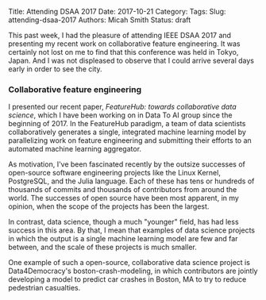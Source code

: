 Title: Attending DSAA 2017
Date: 2017-10-21
Category:
Tags:
Slug: attending-dsaa-2017
Authors: Micah Smith
Status: draft

This past week, I had the pleasure of attending IEEE DSAA 2017 and presenting my recent work
on collaborative feature engineering. It was certainly not lost on me to find that this
conference was held in Tokyo, Japan. And I was not displeased to observe that I could arrive
several days early in order to see the city.

### Collaborative feature engineering

I presented our recent paper, *FeatureHub: towards collaborative data science*, which I have
been working on in Data To AI group since the beginning of 2017. In the FeatureHub paradigm,
a team of data scientists collaboratively generates a single, integrated machine learning
model by parallelizing work on feature engineering and submitting their efforts to an
automated machine learning aggregator.

As motivation, I've been fascinated recently by the outsize successes of open-source software
engineering projects like the Linux Kernel, PostgreSQL, and the Julia language. Each of
these has tens or hundreds of thousands of commits and thousands of contributors from around
the world. The successes of open source have been most apparent, in my opinion, when the
scope of the projects has been the largest.

In contrast, data science, though a much "younger" field, has had less success in this area. By
that, I mean that examples of data science projects in which the output is a single machine
learning model are few and far between, and the scale of these projects is much smaller.

One example of such a open-source, collaborative data science project is Data4Democracy's
boston-crash-modeling, in which contributors are jointly developing a model to predict car
crashes in Boston, MA to try to reduce pedestrian casualties.
